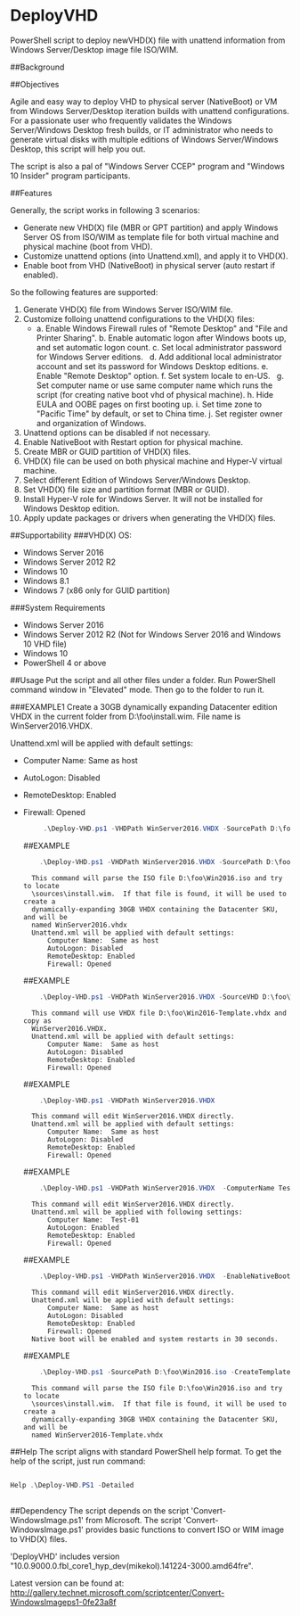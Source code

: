 # DeployVHD
PowerShell script to deploy newVHD(X) file with unattend information from Windows Server/Desktop image file ISO/WIM.

##Background


##Objectives

Agile and easy way to deploy VHD to physical server (NativeBoot) or VM from Windows Server/Desktop iteration builds with unattend configurations.
For a passionate user who frequently validates the Windows Server/Windows Desktop fresh builds, or IT administrator who needs to generate virtual disks with multiple editions of Windows Server/Windows Desktop, this script will help you out. 

The script is also a pal of "Windows Server CCEP" program and "Windows 10 Insider" program participants.



##Features

Generally, the script works in following 3 scenarios:
- Generate new VHD(X) file (MBR or GPT partition) and apply Windows Server OS from ISO/WIM as template file for both virtual machine and physical machine (boot from VHD).
- Customize unattend options (into Unattend.xml), and apply it to VHD(X).
- Enable boot from VHD (NativeBoot) in physical server (auto restart if enabled).  

So the following features are supported:

1. Generate VHD(X) file from Windows Server ISO/WIM file.
2. Customize folloing unattend configurations to the VHD(X) files:
   - a. Enable Windows Firewall rules of "Remote Desktop" and "File and Printer Sharing".
   b. Enable automatic logon after Windows boots up, and set automatic logon count.
   c. Set local administrator password for Windows Server editions.
   d. Add additional local administrator account and set its password for Windows Desktop editions.
   e. Enable "Remote Desktop" option.
   f. Set system locale to en-US.
   g. Set computer name or use same computer name which runs the script (for creating native boot vhd of physical machine).
   h. Hide EULA and OOBE pages on first booting up.
   i. Set time zone to "Pacific Time" by default, or set to China time. 
   j. Set register owner and organization of Windows. 
3. Unattend options can be disabled if not necessary.
4. Enable NativeBoot with Restart option for physical machine.
5. Create MBR or GUID partition of VHD(X) files.
6. VHD(X) file can be used on both physical machine and Hyper-V virtual machine.
7. Select different Edition of Windows Server/Windows Desktop.
8. Set VHD(X) file size and partition format (MBR or GUID).
9. Install Hyper-V role for Windows Server. It will not be installed for Windows Desktop edition.
10. Apply update packages or drivers when generating the VHD(X) files. 


 
##Supportability
###VHD(X) OS:  
- Windows Server 2016 
- Windows Server 2012 R2 
- Windows 10
- Windows 8.1 
- Windows 7 (x86 only for GUID partition)
 
###System Requirements
- Windows Server 2016
- Windows Server 2012 R2 (Not for Windows Server 2016 and Windows 10 VHD file)
- Windows 10
- PowerShell 4 or above 

##Usage
Put the script and all other files under a folder. Run PowerShell command window in "Elevated" mode. Then go to the folder to run it. 

###EXAMPLE1
Create a 30GB dynamically expanding Datacenter edition VHDX in the current folder from D:\foo\install.wim. File name is WinServer2016.VHDX. 

Unattend.xml will be applied with default settings:
- Computer Name:  Same as host
- AutoLogon: Disabled
- RemoteDesktop: Enabled
- Firewall: Opened
   ```PowerShell
        .\Deploy-VHD.ps1 -VHDPath WinServer2016.VHDX -SourcePath D:\foo\install.wim 
   ```


    ##EXAMPLE
    ```PowerShell
        .\Deploy-VHD.ps1 -VHDPath WinServer2016.VHDX -SourcePath D:\foo\Win2016.iso 
    ```
        This command will parse the ISO file D:\foo\Win2016.iso and try to locate
        \sources\install.wim.  If that file is found, it will be used to create a 
        dynamically-expanding 30GB VHDX containing the Datacenter SKU, and will be 
        named WinServer2016.vhdx
        Unattend.xml will be applied with default settings:
            Computer Name:  Same as host
            AutoLogon: Disabled
            RemoteDesktop: Enabled
            Firewall: Opened

    ##EXAMPLE
    ```PowerShell
        .\Deploy-VHD.ps1 -VHDPath WinServer2016.VHDX -SourceVHD D:\foo\Win2016-Template.vhdx 
    ```
        This command will use VHDX file D:\foo\Win2016-Template.vhdx and copy as 
        WinServer2016.VHDX.
        Unattend.xml will be applied with default settings:
            Computer Name:  Same as host
            AutoLogon: Disabled
            RemoteDesktop: Enabled
            Firewall: Opened

    ##EXAMPLE
    ```PowerShell
        .\Deploy-VHD.ps1 -VHDPath WinServer2016.VHDX  
    ```
        This command will edit WinServer2016.VHDX directly.
        Unattend.xml will be applied with default settings:
            Computer Name:  Same as host
            AutoLogon: Disabled
            RemoteDesktop: Enabled
            Firewall: Opened

    ##EXAMPLE
    ```PowerShell
        .\Deploy-VHD.ps1 -VHDPath WinServer2016.VHDX  -ComputerName Test-01 -AutoLogon
    ```
        This command will edit WinServer2016.VHDX directly.
        Unattend.xml will be applied with following settings:
            Computer Name:  Test-01
            AutoLogon: Enabled
            RemoteDesktop: Enabled
            Firewall: Opened

    ##EXAMPLE
    ```PowerShell
        .\Deploy-VHD.ps1 -VHDPath WinServer2016.VHDX  -EnableNativeBoot -Restart
    ```
        This command will edit WinServer2016.VHDX directly.
        Unattend.xml will be applied with default settings:
            Computer Name:  Same as host
            AutoLogon: Disabled
            RemoteDesktop: Enabled
            Firewall: Opened
        Native boot will be enabled and system restarts in 30 seconds. 

    ##EXAMPLE
    ```PowerShell
        .\Deploy-VHD.ps1 -SourcePath D:\foo\Win2016.iso -CreateTemplate
    ```
        This command will parse the ISO file D:\foo\Win2016.iso and try to locate
        \sources\install.wim.  If that file is found, it will be used to create a 
        dynamically-expanding 30GB VHDX containing the Datacenter SKU, and will be 
        named WinServer2016-Template.vhdx



##Help
The script aligns with standard PowerShell help format. To get the help of the script, just run command:  

```PowerShell

Help .\Deploy-VHD.PS1 -Detailed
 
```

##Dependency
The script depends on the script 'Convert-WindowsImage.ps1' from Microsoft. The script 'Convert-WindowsImage.ps1' provides basic functions to convert ISO or WIM image to VHD(X) files. 

'DeployVHD' includes version "10.0.9000.0.fbl_core1_hyp_dev(mikekol).141224-3000.amd64fre". 

Latest version can be found at:
http://gallery.technet.microsoft.com/scriptcenter/Convert-WindowsImageps1-0fe23a8f
